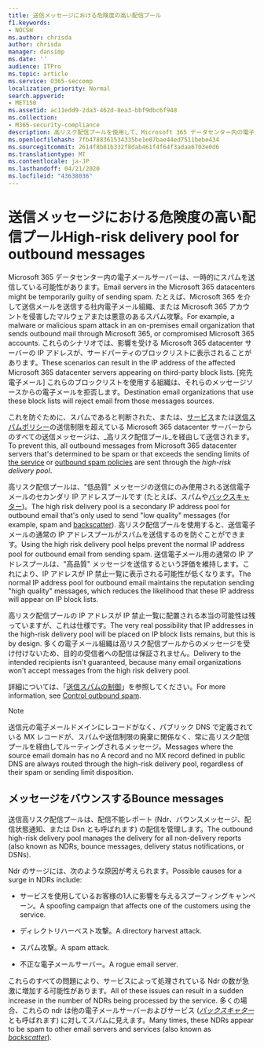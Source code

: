 ```yaml
---
title: 送信メッセージにおける危険度の高い配信プール
f1.keywords:
- NOCSH
ms.author: chrisda
author: chrisda
manager: dansimp
ms.date: ''
audience: ITPro
ms.topic: article
ms.service: O365-seccomp
localization_priority: Normal
search.appverid:
- MET150
ms.assetid: ac11edd9-2da3-462d-8ea3-bbf9dbc6f948
ms.collection:
- M365-security-compliance
description: 高リスク配信プールを使用して、Microsoft 365 データセンター内の電子メールサーバーの評価を保護する方法について説明します。
ms.openlocfilehash: 7fb4788361534335be1e07bae44ed7511bebe434
ms.sourcegitcommit: 2614f8b81b332f8dab461f4f64f3adaa6703e0d6
ms.translationtype: MT
ms.contentlocale: ja-JP
ms.lasthandoff: 04/21/2020
ms.locfileid: "43638036"
---
```

# <a name="high-risk-delivery-pool-for-outbound-messages"></a><span data-ttu-id="82dfa-103">送信メッセージにおける危険度の高い配信プール</span><span class="sxs-lookup"><span data-stu-id="82dfa-103">High-risk delivery pool for outbound messages</span></span>

<span data-ttu-id="82dfa-104">Microsoft 365 データセンター内の電子メールサーバーは、一時的にスパムを送信している可能性があります。</span><span class="sxs-lookup"><span data-stu-id="82dfa-104">Email servers in the Microsoft 365 datacenters might be temporarily guilty of sending spam.</span></span> <span data-ttu-id="82dfa-105">たとえば、Microsoft 365 を介して送信メールを送信する社内電子メール組織、または Microsoft 365 アカウントを侵害したマルウェアまたは悪意のあるスパム攻撃。</span><span class="sxs-lookup"><span data-stu-id="82dfa-105">For example, a malware or malicious spam attack in an on-premises email organization that sends outbound mail through Microsoft 365, or compromised Microsoft 365 accounts.</span></span> <span data-ttu-id="82dfa-106">これらのシナリオでは、影響を受ける Microsoft 365 datacenter サーバーの IP アドレスが、サードパーティのブロックリストに表示されることがあります。</span><span class="sxs-lookup"><span data-stu-id="82dfa-106">These scenarios can result in the IP address of the affected Microsoft 365 datacenter servers appearing on third-party block lists.</span></span> <span data-ttu-id="82dfa-107">[宛先電子メール] これらのブロックリストを使用する組織は、それらのメッセージソースからの電子メールを拒否します。</span><span class="sxs-lookup"><span data-stu-id="82dfa-107">Destination email organizations that use these block lists will reject email from those messages sources.</span></span>

<span data-ttu-id="82dfa-108">これを防ぐために、スパムであると判断された、または、[サービス](https://docs.microsoft.com/office365/servicedescriptions/exchange-online-service-description/exchange-online-limits#sending-limits-across-office-365-options)または[送信スパムポリシー](configure-the-outbound-spam-policy.md)の送信制限を超えている Microsoft 365 datacenter サーバーからのすべての送信メッセージは、_高リスク配信プール_を経由して送信されます。</span><span class="sxs-lookup"><span data-stu-id="82dfa-108">To prevent this, all outbound messages from Microsoft 365 datacenter servers that's determined to be spam or that exceeds the sending limits of [the service](https://docs.microsoft.com/office365/servicedescriptions/exchange-online-service-description/exchange-online-limits#sending-limits-across-office-365-options) or [outbound spam policies](configure-the-outbound-spam-policy.md) are sent through the _high-risk delivery pool_.</span></span>

<span data-ttu-id="82dfa-109">高リスク配信プールは、"低品質" メッセージの送信にのみ使用される送信電子メールのセカンダリ IP アドレスプールです (たとえば、スパムや[バックスキャター](backscatter-messages-and-eop.md))。</span><span class="sxs-lookup"><span data-stu-id="82dfa-109">The high risk delivery pool is a secondary IP address pool for outbound email that's only used to send "low quality" messages (for example, spam and [backscatter](backscatter-messages-and-eop.md)).</span></span> <span data-ttu-id="82dfa-110">高リスク配信プールを使用すると、送信電子メールの通常の IP アドレスプールがスパムを送信するのを防ぐことができます。</span><span class="sxs-lookup"><span data-stu-id="82dfa-110">Using the high risk delivery pool helps prevent the normal IP address pool for outbound email from sending spam.</span></span> <span data-ttu-id="82dfa-111">送信電子メール用の通常の IP アドレスプールは、"高品質" メッセージを送信するという評価を維持します。これにより、IP アドレスが IP 禁止一覧に表示される可能性が低くなります。</span><span class="sxs-lookup"><span data-stu-id="82dfa-111">The normal IP address pool for outbound email maintains the reputation sending "high quality" messages, which reduces the likelihood that these IP address will appear on IP block lists.</span></span>

<span data-ttu-id="82dfa-112">高リスク配信プールの IP アドレスが IP 禁止一覧に配置される本当の可能性は残っていますが、これは仕様です。</span><span class="sxs-lookup"><span data-stu-id="82dfa-112">The very real possibility that IP addresses in the high-risk delivery pool will be placed on IP block lists remains, but this is by design.</span></span> <span data-ttu-id="82dfa-113">多くの電子メール組織は高リスク配信プールからのメッセージを受け付けないため、目的の受信者への配信は保証されません。</span><span class="sxs-lookup"><span data-stu-id="82dfa-113">Delivery to the intended recipients isn't guaranteed, because many email organizations won't accept messages from the high risk delivery pool.</span></span>

<span data-ttu-id="82dfa-114">詳細については、「[送信スパムの制御](outbound-spam-controls.md)」を参照してください。</span><span class="sxs-lookup"><span data-stu-id="82dfa-114">For more information, see [Control outbound spam](outbound-spam-controls.md).</span></span>

> [!NOTE]
> <span data-ttu-id="82dfa-115">送信元の電子メールドメインにレコードがなく、パブリック DNS で定義されている MX レコードが、スパムや送信制限の廃棄に関係なく、常に高リスク配信プールを経由してルーティングされるメッセージ。</span><span class="sxs-lookup"><span data-stu-id="82dfa-115">Messages where the source email domain has no A record and no MX record defined in public DNS are always routed through the high-risk delivery pool, regardless of their spam or sending limit disposition.</span></span>

## <a name="bounce-messages"></a><span data-ttu-id="82dfa-116">メッセージをバウンスする</span><span class="sxs-lookup"><span data-stu-id="82dfa-116">Bounce messages</span></span>

<span data-ttu-id="82dfa-117">送信高リスク配信プールは、配信不能レポート (Ndr、バウンスメッセージ、配信状態通知、または Dsn とも呼ばれます) の配信を管理します。</span><span class="sxs-lookup"><span data-stu-id="82dfa-117">The outbound high-risk delivery pool manages the delivery for all non-delivery reports (also known as NDRs, bounce messages, delivery status notifications, or DSNs).</span></span>

<span data-ttu-id="82dfa-118">Ndr のサージには、次のような原因が考えられます。</span><span class="sxs-lookup"><span data-stu-id="82dfa-118">Possible causes for a surge in NDRs include:</span></span>

- <span data-ttu-id="82dfa-119">サービスを使用しているお客様の1人に影響を与えるスプーフィングキャンペーン。</span><span class="sxs-lookup"><span data-stu-id="82dfa-119">A spoofing campaign that affects one of the customers using the service.</span></span>

- <span data-ttu-id="82dfa-120">ディレクトリハーベスト攻撃。</span><span class="sxs-lookup"><span data-stu-id="82dfa-120">A directory harvest attack.</span></span>

- <span data-ttu-id="82dfa-121">スパム攻撃。</span><span class="sxs-lookup"><span data-stu-id="82dfa-121">A spam attack.</span></span>

- <span data-ttu-id="82dfa-122">不正な電子メールサーバー。</span><span class="sxs-lookup"><span data-stu-id="82dfa-122">A rogue email server.</span></span>

<span data-ttu-id="82dfa-123">これらのすべての問題により、サービスによって処理されている Ndr の数が急激に増加する可能性があります。</span><span class="sxs-lookup"><span data-stu-id="82dfa-123">All of these issues can result in a sudden increase in the number of NDRs being processed by the service.</span></span> <span data-ttu-id="82dfa-124">多くの場合、これらの ndr は他の電子メールサーバーおよびサービス (_[バックスキャター](backscatter-messages-and-eop.md)_ とも呼ばれます) に対してスパムに見えます。</span><span class="sxs-lookup"><span data-stu-id="82dfa-124">Many times, these NDRs appear to be spam to other email servers and services (also known as _[backscatter](backscatter-messages-and-eop.md)_).</span></span>
